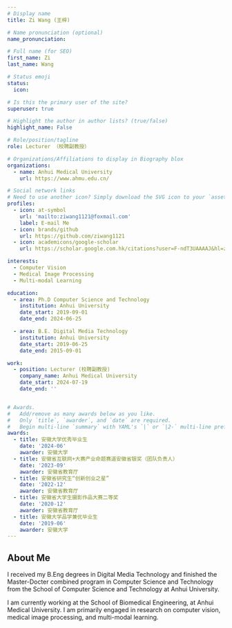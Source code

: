 ```yaml
---
# Display name
title: Zi Wang (王梓)

# Name pronunciation (optional)
name_pronunciation: 

# Full name (for SEO)
first_name: Zi
last_name: Wang

# Status emoji
status:
  icon: 

# Is this the primary user of the site?
superuser: true

# Highlight the author in author lists? (true/false)
highlight_name: False

# Role/position/tagline
role: Lecturer （校聘副教授）

# Organizations/Affiliations to display in Biography blox
organizations:
  - name: Anhui Medical University
    url: https://www.ahmu.edu.cn/

# Social network links
# Need to use another icon? Simply download the SVG icon to your `assets/media/icons/` folder.
profiles:
  - icon: at-symbol
    url: 'mailto:ziwang1121@foxmail.com'
    label: E-mail Me
  - icon: brands/github
    url: https://github.com/ziwang1121
  - icon: academicons/google-scholar
    url: https://scholar.google.com.hk/citations?user=F-ndT3UAAAAJ&hl=zh-CN

interests:
  - Computer Vision
  - Medical Image Processing
  - Multi-modal Learning

education:
  - area: Ph.D Computer Science and Technology 
    institution: Anhui University
    date_start: 2019-09-01
    date_end: 2024-06-25

  - area: B.E. Digital Media Technology 
    institution: Anhui University
    date_start: 2019-06-25
    date_end: 2015-09-01

work:
  - position: Lecturer (校聘副教授)
    company_name: Anhui Medical University
    date_start: 2024-07-19
    date_end: ''


# Awards.
#   Add/remove as many awards below as you like.
#   Only `title`, `awarder`, and `date` are required.
#   Begin multi-line `summary` with YAML's `|` or `|2-` multi-line prefix and indent 2 spaces below.
awards:
  - title: 安徽大学优秀毕业生
    date: '2024-06'
    awarder: 安徽大学
  - title: 安徽省互联网+大赛产业命题赛道安徽省银奖（团队负责人）
    date: '2023-09'
    awarder: 安徽省教育厅
  - title: 安徽省研究生“创新创业之星”
    date: '2022-12'
    awarder: 安徽省教育厅
  - title: 安徽省大学生摄影作品大赛二等奖
    date: '2020-12'
    awarder: 安徽省教育厅
  - title: 安徽大学品学兼优毕业生
    date: '2019-06'
    awarder: 安徽大学
---
```


## About Me

I received my B.Eng degrees in Digital Media Technology and finished the Master-Docter combined program in Computer Science and Technology from the School of Computer Science and Technology at Anhui University. 

I am currently working at the School of Biomedical Engineering, at Anhui Medical University. I am primarily engaged in research on computer vision, medical image processing, and multi-modal learning.
